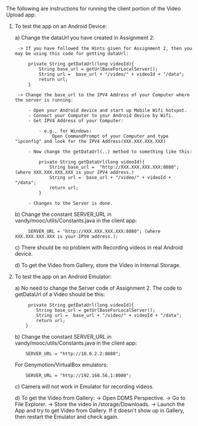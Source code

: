 The following are instructions for running the client portion of the Video Upload app:

1) To test the app on an Android Device:

	a) Change the dataUrl you have created in Assignment 2:
		
		-> If you have followed the Hints given for Assignment 2, then you may be using this code for getting dataUrl:
		
		    private String getDataUrl(long videoId){
			    String base_url = getUrlBaseForLocalServer();
				String url =  base_url + "/video/" + videoId + "/data";
				return url;
            }
			
		-> Change the base_url to the IPV4 Address of your Computer where the server is running:
		
		    - Open your Android device and start up Mobile Wifi hotspot.
			- Connect your Computer to your Android device by Wifi.
			- Get IPV4 Address of your Computer:
			
				- e.g., for Windows:
					 Open CommandPrompt of your Computer and type "ipconfig" and look for the IPV4 Address(XXX.XXX.XXX.XXX)
			
			- Now change the getDataUrl(..) method to something like this:
				
				private String getDataUrl(long videoId){
					String base_url =  "http://XXX.XXX.XXX.XXX:8080"; (where XXX.XXX.XXX.XXX is your IPV4 address.)
					String url =  base_url + "/video/" + videoId + "/data";
					return url;
				}
			
			- Changes to the Server is done.
			
	b) Change the constant SERVER_URL in vandy/mooc/utils/Constants.java in the client app:
		    
			SERVER_URL = "http://XXX.XXX.XXX.XXX:8080"; (where XXX.XXX.XXX.XXX is your IPV4 address.);
    
	c) There should be no problem with Recording videos in real Android device.
	 
	d) To get the Video from Gallery, store the Video in Internal Storage.
	
2)  To test the app on an Android Emulator:

    a) No need to change the Server code of Assignment 2.  The code to getDataUrl of a Video should be this:
	        
			 private String getDataUrl(long videoId){
			    String base_url = getUrlBaseForLocalServer();
				String url =  base_url + "/video/" + videoId + "/data";
				return url;
            }
	
	b) Change the constant SERVER_URL in vandy/mooc/utils/Constants.java in the client app:
		    
			SERVER_URL = "http://10.0.2.2:8080";
			
	   For Genymotion/VirtualBox emulators:
		
			SERVER_URL = "http://192.168.56.1:8080";
    
	c) Camera will not work in Emulator for recording videos. 
	
	d) To get the Video from Gallery:
	    -> Open DDMS Perspective.
		-> Go to File Explorer.
		-> Store the video in  /storage/Downloads.
		-> Launch the App and try to get Video from Gallery. If it doesn't show up in Gallery, then restart the Emulator and check again.
				
	

			    
			          
